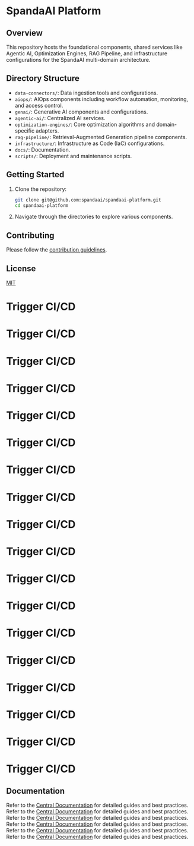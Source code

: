 # SpandaAI Platform

## Overview

This repository hosts the foundational components, shared services like Agentic AI, Optimization Engines, RAG Pipeline, and infrastructure configurations for the SpandaAI multi-domain architecture.

## Directory Structure

- `data-connectors/`: Data ingestion tools and configurations.
- `aiops/`: AIOps components including workflow automation, monitoring, and access control.
- `genai/`: Generative AI components and configurations.
- `agentic-ai/`: Centralized AI services.
- `optimization-engines/`: Core optimization algorithms and domain-specific adapters.
- `rag-pipeline/`: Retrieval-Augmented Generation pipeline components.
- `infrastructure/`: Infrastructure as Code (IaC) configurations.
- `docs/`: Documentation.
- `scripts/`: Deployment and maintenance scripts.

## Getting Started

1. Clone the repository:
   ```bash
   git clone git@github.com:spandaai/spandaai-platform.git
   cd spandaai-platform
   ```

2. Navigate through the directories to explore various components.

## Contributing

Please follow the [contribution guidelines](CONTRIBUTING.md).

## License

[MIT](LICENSE)
# Trigger CI/CD
# Trigger CI/CD
# Trigger CI/CD
# Trigger CI/CD
# Trigger CI/CD
# Trigger CI/CD
# Trigger CI/CD
# Trigger CI/CD
# Trigger CI/CD
# Trigger CI/CD
# Trigger CI/CD
# Trigger CI/CD
# Trigger CI/CD
# Trigger CI/CD
# Trigger CI/CD
# Trigger CI/CD
# Trigger CI/CD
# Trigger CI/CD
## Documentation
Refer to the [Central Documentation](https://github.com/spandaai/spandaai-docs) for detailed guides and best practices.
Refer to the [Central Documentation](https://github.com/spandaai/spandaai-docs) for detailed guides and best practices.
Refer to the [Central Documentation](https://github.com/spandaai/spandaai-docs) for detailed guides and best practices.
Refer to the [Central Documentation](https://github.com/spandaai/spandaai-docs) for detailed guides and best practices.
Refer to the [Central Documentation](https://github.com/spandaai/spandaai-docs) for detailed guides and best practices.
Refer to the [Central Documentation](https://github.com/spandaai/spandaai-docs) for detailed guides and best practices.
